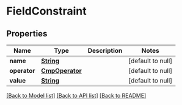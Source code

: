 # FieldConstraint
## Properties

Name | Type | Description | Notes
------------ | ------------- | ------------- | -------------
**name** | [**String**](string.md) |  | [default to null]
**operator** | [**CmpOperator**](CmpOperator.md) |  | [default to null]
**value** | [**String**](string.md) |  | [default to null]

[[Back to Model list]](../README.md#documentation-for-models) [[Back to API list]](../README.md#documentation-for-api-endpoints) [[Back to README]](../README.md)

